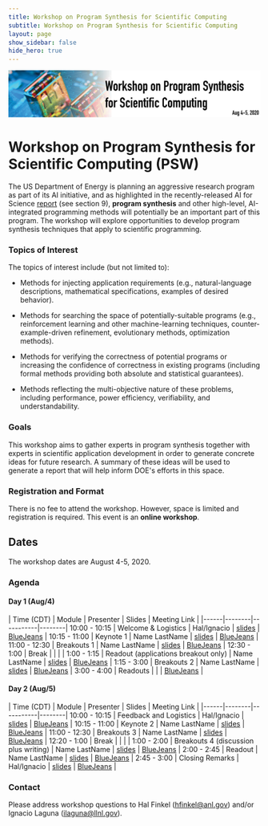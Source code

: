 ```yaml
---
title: Workshop on Program Synthesis for Scientific Computing
subtitle: Workshop on Program Synthesis for Scientific Computing
layout: page
show_sidebar: false
hide_hero: true
---
```


<img src="../img/banner_v4.svg" alt="workshop">

# Workshop on Program Synthesis for Scientific Computing (PSW)

The US Department of Energy is planning an aggressive research program as part of its AI initiative, and as highlighted in the recently-released AI for Science [report](https://www.anl.gov/ai-for-science-report) (see section 9), **program synthesis** and other high-level, AI-integrated programming methods will potentially be an important part of this program. The workshop will explore opportunities to develop program synthesis techniques that apply to scientific programming.

### Topics of Interest

The topics of interest include (but not limited to):

 * Methods for injecting application requirements (e.g., natural-language descriptions, mathematical specifications, examples of desired behavior).

 * Methods for searching the space of potentially-suitable programs (e.g., reinforcement learning and other machine-learning techniques, counter-example-driven refinement, evolutionary methods, optimization methods).

 * Methods for verifying the correctness of potential programs or increasing the confidence of correctness in existing programs (including formal methods providing both absolute and statistical guarantees).

 * Methods reflecting the multi-objective nature of these problems, including performance, power efficiency, verifiability, and understandability.

### Goals

This workshop aims to gather experts in program synthesis together with experts in scientific application development in order to generate concrete ideas for future research. A summary of these ideas will be used to generate a report that will help inform DOE's efforts in this space.

### Registration and Format

There is no fee to attend the workshop. However, space is limited and registration is required. This event is an **online workshop**.

## Dates

The workshop dates are August 4-5, 2020.

### <a class="anchor" name="agenda"> Agenda </a> 

#### Day 1 (Aug/4)

| Time (CDT) | Module | Presenter | Slides | Meeting Link |
|------|--------|-----------|--------|
10:00 - 10:15 | Welcome & Logistics | Hal/Ignacio | [slides](#) | [BlueJeans](#) |
10:15 - 11:00 | Keynote 1 | Name LastName | [slides](#) | [BlueJeans](#) |
11:00 - 12:30 | Breakouts 1 | Name LastName | [slides](#) | [BlueJeans](#) |
12:30 - 1:00 |  Break |  | | |
1:00 - 1:15 | Readout (applications breakout only) | Name LastName | [slides](#) | [BlueJeans](#) |
1:15 - 3:00 | Breakouts 2 | Name LastName | [slides](#) | [BlueJeans](#) |
3:00 - 4:00 | Readouts | | | [BlueJeans](#) |

#### Day 2 (Aug/5)

| Time (CDT) | Module | Presenter | Slides | Meeting Link |
|------|--------|-----------|--------|
10:00 - 10:15 | Feedback and Logistics | Hal/Ignacio | [slides](#) | [BlueJeans](#) |
10:15 - 11:00 | Keynote 2 | Name LastName | [slides](#) | [BlueJeans](#) |
11:00 - 12:30 | Breakouts 3 | Name LastName | [slides](#) | [BlueJeans](#) |
12:20 - 1:00 | Break | | | |
1:00 - 2:00 | Breakouts 4 (discussion plus writing) | Name LastName | [slides](#) | [BlueJeans](#) |
2:00 - 2:45 | Readout | Name LastName | [slides](#) | [BlueJeans](#) |
2:45 - 3:00 | Closing Remarks | Hal/Ignacio | [slides](#) | [BlueJeans](#) |



### Contact
 
 Please address workshop questions to Hal Finkel (hfinkel@anl.gov) and/or Ignacio Laguna (ilaguna@llnl.gov).
